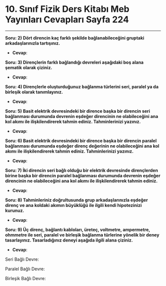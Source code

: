 # 10. Sınıf Fizik Ders Kitabı Meb Yayınları Cevapları Sayfa 224

---

**Soru: 2) Dört direncin kaç farklı şekilde bağlanabileceğini gruptaki arkadaşlarınızla tartışınız.**

-   **Cevap**:

**Soru: 3) Dirençlerin farklı bağlandığı devreleri aşağıdaki boş alana şematik olarak çiziniz.**

-   **Cevap**:

**Soru: 4) Dirençlerle oluşturduğunuz bağlanma türlerini seri, paralel ya da birleşik olarak tanımlayınız.**

-   **Cevap**:

**Soru: 5) Basit elektrik devresindeki bir dirence başka bir direncin seri bağlanması durumunda devrenin eşdeğer direncinin ne olabileceğini ana kol akımı ile ilişkilendirerek tahmin ediniz. Tahminlerinizi yazınız.**

-   **Cevap**:

**Soru: 6) Basit elektrik devresindeki bir dirence başka bir direncin paralel bağlanması durumunda eşdeğer direnç değerinin ne olabileceğini ana kol akımı ile ilişkilendirerek tahmin ediniz. Tahminlerinizi yazınız.**

-   **Cevap**:

**Soru: 7) İki direncin seri bağlı olduğu bir elektrik devresinde dirençlerden birine başka bir direncin paralel bağlanması durumunda devrenin eşdeğer direncinin ne olabileceğini ana kol akımı ile ilişkilendirerek tahmin ediniz.**

-   **Cevap**:

**Soru: 8) Tahminleriniz doğrultusunda grup arkadaşlarınızla eşdeğer direnç ve ana koldaki akımın büyüklüğü ile ilgili kendi hipotezinizi kurunuz.**

-   **Cevap**:

**Soru: 9) Üç direnç, bağlantı kabloları, üreteç, voltmetre, ampermetre, ohmmetre ile seri, paralel ve birleşik bağlanma türlerine yönelik bir deney tasarlayınız. Tasarladığınız deneyi aşağıda ilgili alana çiziniz.**

-   **Cevap**:

Seri Bağlı Devre:

 Paralel Bağlı Devre:

 Birleşik Bağlı Devre:
